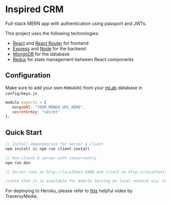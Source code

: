 # Inspired CRM

Full-stack MERN app with authentication using passport and JWTs.

This project uses the following technologies:

-  [React](https://reactjs.org) and [React Router](https://reacttraining.com/react-router/) for frontend
-  [Express](http://expressjs.com/) and [Node](https://nodejs.org/en/) for the backend
-  [MongoDB](https://www.mongodb.com/) for the database
-  [Redux](https://redux.js.org/basics/usagewithreact) for state management between React components

## Configuration

Make sure to add your own `MONGOURI` from your [mLab](http://mlab.com) database in `config/keys.js`.

```javascript
module.exports = {
   mongoURI: "YOUR_MONGO_URI_HERE",
   secretOrKey: "secret"
};
```

## Quick Start

```javascript
// Install dependencies for server & client
npm install && npm run client-install

// Run client & server with concurrently
npm run dev

// Server runs on http://localhost:5000 and client on http://localhost:3000

//note that it is available for mobile testing on local network via: http://<YOUR IP>:3000/
```

For deploying to Heroku, please refer to [this](https://www.youtube.com/watch?v=71wSzpLyW9k) helpful video by TraversyMedia.
